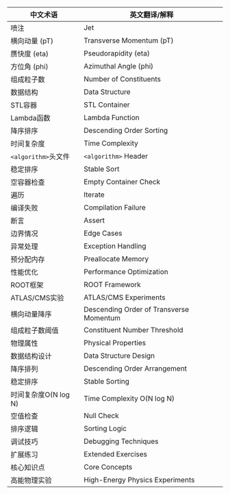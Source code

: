 | 中文术语                       | 英文翻译/解释                          |
|--------------------------------|---------------------------------------|
| 喷注                           | Jet                                   |
| 横向动量 (pT)                  | Transverse Momentum (pT)             |
| 赝快度 (eta)                   | Pseudorapidity (eta)                 |
| 方位角 (phi)                   | Azimuthal Angle (phi)                |
| 组成粒子数                     | Number of Constituents               |
| 数据结构                       | Data Structure                       |
| STL容器                        | STL Container                        |
| Lambda函数                     | Lambda Function                      |
| 降序排序                       | Descending Order Sorting             |
| 时间复杂度                     | Time Complexity                      |
| `<algorithm>`头文件            | `<algorithm>` Header                 |
| 稳定排序                       | Stable Sort                          |
| 空容器检查                     | Empty Container Check               |
| 遍历                           | Iterate                              |
| 编译失败                       | Compilation Failure                 |
| 断言                           | Assert                               |
| 边界情况                       | Edge Cases                           |
| 异常处理                       | Exception Handling                  |
| 预分配内存                     | Preallocate Memory                  |
| 性能优化                       | Performance Optimization            |
| ROOT框架                       | ROOT Framework                      |
| ATLAS/CMS实验                  | ATLAS/CMS Experiments               |
| 横向动量降序                   | Descending Order of Transverse Momentum |
| 组成粒子数阈值                 | Constituent Number Threshold        |
| 物理属性                       | Physical Properties                 |
| 数据结构设计                   | Data Structure Design               |
| 降序排列                       | Descending Order Arrangement        |
| 稳定排序                       | Stable Sorting                      |
| 时间复杂度O(N log N)           | Time Complexity O(N log N)          |
| 空值检查                       | Null Check                          |
| 排序逻辑                       | Sorting Logic                       |
| 调试技巧                       | Debugging Techniques                |
| 扩展练习                       | Extended Exercises                  |
| 核心知识点                     | Core Concepts                       |
| 高能物理实验                   | High-Energy Physics Experiments     |